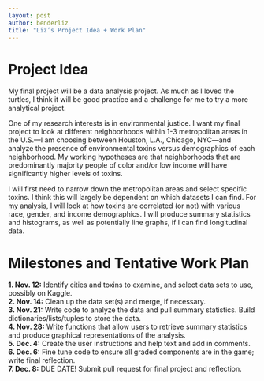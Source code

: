```yaml
---
layout: post
author: benderliz
title: "Liz’s Project Idea + Work Plan"
---
```

# Project Idea

My final project will be a data analysis project. As much as I loved the turtles, I think it will be good practice and a challenge for me to try a more analytical project. 

One of my research interests is in environmental justice. I want my final project to look at different neighborhoods within 1-3 metropolitan areas in the U.S.—I am choosing between Houston, L.A., Chicago, NYC—and analyze the presence of environmental toxins versus demographics of each neighborhood. My working hypotheses are that neighborhoods that are predominantly majority people of color and/or low income will have significantly higher levels of toxins.

I will first need to narrow down the metropolitan areas and select specific toxins. I think this will largely be dependent on which datasets I can find. For my analysis, I will look at how toxins are correlated (or not) with various race, gender, and income demographics. I will produce summary statistics and histograms, as well as potentially line graphs, if I can find longitudinal data.

#  Milestones and Tentative Work Plan

**1.	Nov. 12:** Identify cities and toxins to examine, and select data sets to use, possibly on Kaggle.\
**2.	Nov. 14:** Clean up the data set(s) and merge, if necessary.\
**3.	Nov. 21:** Write code to analyze the data and pull summary statistics. Build dictionaries/lists/tuples to store the data.\
**4.	Nov. 28:** Write functions that allow users to retrieve summary statistics and produce graphical representations of the analysis.\
**5.	Dec. 4:** Create the user instructions and help text and add in comments.\
**6.	Dec. 6:** Fine tune code to ensure all graded components are in the game; write final reflection.\
**7.	Dec. 8:** DUE DATE! Submit pull request for final project and reflection.
